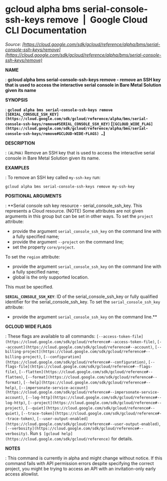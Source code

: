 # gcloud alpha bms serial-console-ssh-keys remove  |  Google Cloud CLI Documentation

*Source: [https://cloud.google.com/sdk/gcloud/reference/alpha/bms/serial-console-ssh-keys/remove](https://cloud.google.com/sdk/gcloud/reference/alpha/bms/serial-console-ssh-keys/remove)*

**NAME**

: **gcloud alpha bms serial-console-ssh-keys remove - remove an SSH key that is used to access the interactive serial console in Bare Metal Solution given its name**

**SYNOPSIS**

: **`gcloud alpha bms serial-console-ssh-keys remove` `[SERIAL_CONSOLE_SSH_KEY](https://cloud.google.com/sdk/gcloud/reference/alpha/bms/serial-console-ssh-keys/remove#SERIAL_CONSOLE_SSH_KEY)` [`[GCLOUD_WIDE_FLAG](https://cloud.google.com/sdk/gcloud/reference/alpha/bms/serial-console-ssh-keys/remove#GCLOUD-WIDE-FLAGS) …`]**

**DESCRIPTION**

: `(ALPHA)` Remove an SSH key that is used to access the interactive
serial console in Bare Metal Solution given its name.

**EXAMPLES**

: To remove an SSH key called ``my-ssh-key`` run:

```
gcloud alpha bms serial-console-ssh-keys remove my-ssh-key
```

**POSITIONAL ARGUMENTS**

: **Serial console ssh key resource - serial_console_ssh_key. This represents a
Cloud resource. (NOTE) Some attributes are not given arguments in this group but
can be set in other ways.
To set the `project` attribute:

- provide the argument `serial_console_ssh_key` on the command line
with a fully specified name;
- provide the argument `--project` on the command line;
- set the property `core/project`.

To set the `region` attribute:

- provide the argument `serial_console_ssh_key` on the command line
with a fully specified name;
- global is the only supported location.

This must be specified.

**`SERIAL_CONSOLE_SSH_KEY`**:
ID of the serial_console_ssh_key or fully qualified identifier for the
serial_console_ssh_key.
To set the `serial_console_ssh_key` attribute:

- provide the argument `serial_console_ssh_key` on the command line.**

**GCLOUD WIDE FLAGS**

: These flags are available to all commands: `[--access-token-file](https://cloud.google.com/sdk/gcloud/reference#--access-token-file)`,
`[--account](https://cloud.google.com/sdk/gcloud/reference#--account)`, `[--billing-project](https://cloud.google.com/sdk/gcloud/reference#--billing-project)`,
`[--configuration](https://cloud.google.com/sdk/gcloud/reference#--configuration)`,
`[--flags-file](https://cloud.google.com/sdk/gcloud/reference#--flags-file)`,
`[--flatten](https://cloud.google.com/sdk/gcloud/reference#--flatten)`, `[--format](https://cloud.google.com/sdk/gcloud/reference#--format)`, `[--help](https://cloud.google.com/sdk/gcloud/reference#--help)`, `[--impersonate-service-account](https://cloud.google.com/sdk/gcloud/reference#--impersonate-service-account)`,
`[--log-http](https://cloud.google.com/sdk/gcloud/reference#--log-http)`,
`[--project](https://cloud.google.com/sdk/gcloud/reference#--project)`, `[--quiet](https://cloud.google.com/sdk/gcloud/reference#--quiet)`, `[--trace-token](https://cloud.google.com/sdk/gcloud/reference#--trace-token)`, `[--user-output-enabled](https://cloud.google.com/sdk/gcloud/reference#--user-output-enabled)`,
`[--verbosity](https://cloud.google.com/sdk/gcloud/reference#--verbosity)`.
Run `$ [gcloud help](https://cloud.google.com/sdk/gcloud/reference)` for details.

**NOTES**

: This command is currently in alpha and might change without notice. If this
command fails with API permission errors despite specifying the correct project,
you might be trying to access an API with an invitation-only early access
allowlist.